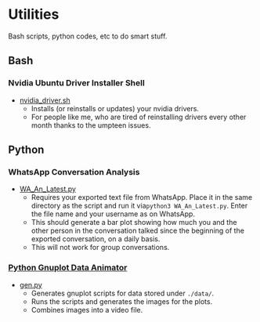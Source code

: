 # Utilities
Bash scripts, python codes, etc to do smart stuff.

## Bash 

### Nvidia Ubuntu Driver Installer Shell
* [nvidia_driver.sh](https://github.com/willcmc/util/blob/main/nvidia_driver.sh)
    * Installs (or reinstalls or updates) your nvidia drivers.
    * For people like me, who are tired of reinstalling drivers every other month thanks to the umpteen issues.

## Python 

### WhatsApp Conversation Analysis
* [WA_An_Latest.py](https://github.com/willcmc/util/blob/main/WA_An_Latest.py)
    * Requires your exported text file from WhatsApp. Place it in the same directory as the script and run it via```python3 WA_An_Latest.py```. Enter the file name and your username as on WhatsApp.
    * This should generate a bar plot showing how much you and the other person in the conversation talked since the beginning of the exported conversation, on a daily basis.
    * This will not work for group conversations.

### [Python Gnuplot Data Animator](https://github.com/willcmc/util/tree/main/py-gnuplot-animate)
* [gen.py](https://github.com/willcmc/util/blob/main/py-gnuplot-animate/gen.py)
    * Generates gnuplot scripts for data stored under `./data/`.
    * Runs the scripts and generates the images for the plots.
    * Combines images into a video file.
